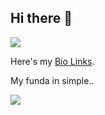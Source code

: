 ## Hi there 👋

![](https://komarev.com/ghpvc/?username=harshalkaigaonkar&color=blue)


Here's my [Bio Links](https://bio.link/harshalkaigaonkar).

My funda in simple..

<img src="https://tenor.com/view/dj-khaled-another-one-point-wisdom-you-gif-5133380.gif" />
<!-- 
#### Hey Everyone, I am Maintaining and Developing a Project under [Tech-Phantoms](https://github.com/Tech-Phantoms) as [HackBot](https://github.com/xyaxis-co/HackBot). <br /> Please checkout My Repository, if possible would love to have you as a Contributor ♥. -->
